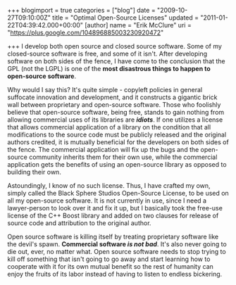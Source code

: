 +++
blogimport = true
categories = ["blog"]
date = "2009-10-27T09:10:00Z"
title = "Optimal Open-Source Licenses"
updated = "2011-01-22T04:39:42.000+00:00"
[author]
name = "Erik McClure"
uri = "https://plus.google.com/104896885003230920472"

+++
I develop both open source and closed source software. Some of my closed-source software is free, and some of it isn't. After developing software on both sides of the fence, I have come to the conclusion that the GPL (not the LGPL) is one of the **most disastrous things to happen to open-source software**.

Why would I say this? It's quite simple - copyleft policies in general suffocate innovation and development, and it constructs a gigantic brick wall between proprietary and open-source software. Those who foolishly believe that open-source software, being free, stands to gain nothing from allowing commercial uses of its libraries are ***idiots***. If one utilizes a license that allows commercial application of a library on the condition that all modifications to the source code must be publicly released and the original authors credited, it is mutually beneficial for the developers on both sides of the fence. The commercial application will fix up the bugs and the open-source community inherits them for their own use, while the commercial application gets the benefits of using an open-source library as opposed to building their own.

Astoundingly, I know of no such license. Thus, I have crafted my own, simply called the Black Sphere Studios Open-Source License, to be used on all my open-source software. It is not currently in use, since I need a lawyer-person to look over it and fix it up, but I basically took the free-use license of the C++ Boost library and added on two clauses for release of source code and attribution to the original author.

Open source software is killing itself by treating proprietary software like the devil's spawn. **Commercial software *is not bad***. It's also never going to die out, ever, no matter what. Open source software needs to stop trying to kill off something that isn't going to go away and start learning how to cooperate with it for its own mutual benefit so the rest of humanity can enjoy the fruits of its labor instead of having to listen to endless bickering.
